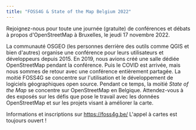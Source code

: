 ```yaml
---
title: "FOSS4G & State of the Map Belgium 2022"
---
```


Rejoignez-nous pour toute une journée (gratuite) de conférences et débats à propos d'OpenStreetMap à Bruxelles, le jeudi 17 novembre 2022.

La communauté OSGEO (les personnes derrière des outils comme QGIS et bien d'autres) organise une conférence pour leurs utilisateurs et développeurs depuis 2015. En 2019, nous avions créé une salle dédiée OpenStreetMap pendant la conférence. Puis le COVID est arrivée, mais nous sommes de retour avec une conférence entièrement partagée. La moitié FOSS4G se concentre sur l'utilisation et le développement de logiciels géographiques open source. Pendant ce temps, la moitié *State of the Map* se concentre sur OpenStreetMap en Belgique. Attendez-vous à des exposés sur les défis que pose le travail avec les données OpenStreetMap et sur les projets visant à améliorer la carte.

Informations et inscriptions sur <https://foss4g.be/>
L'appel à cartes est toujours ouvert !
